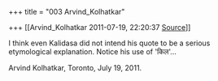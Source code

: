 +++
title = "003 Arvind_Kolhatkar"

+++
[[Arvind_Kolhatkar	2011-07-19, 22:20:37 [Source](https://groups.google.com/g/samskrita/c/Q2sjwE_SQLY)]]



I think even Kalidasa did not intend his quote to be a serious  
etymological explanation. Notice his use of 'किल'...  
  
Arvind Kolhatkar, Toronto, July 19, 2011.


